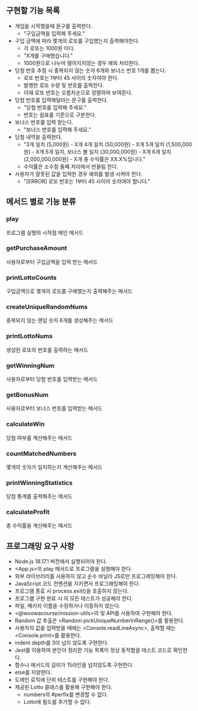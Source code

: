 ## 구현할 기능 목록
+ 게임을 시작했을때 문구를 출력한다.
    + "구입금액을 입력해 주세요."
+ 구입 금액에 따라 몇개의 로또를 구입했는지 출력해야한다.
  + 각 로또는 1000원 이다.
  + "X개를 구매했습니다."
  + 1000원으로 나누어 떨어지지않는 경우 예외 처리한다.
+ 당첨 번호 추첨 시 중복되지 않는 숫자 6개와 보너스 번호 1개를 뽑는다.
    + 로또 번호는 1부터 45 사이의 숫자여야 한다.
    + 발행한 로또 수량 및 번호를 출력한다.
    + 이때 로또 번호는 오름차순으로 정렬하여 보여준다.
+ 당첨 번호를 입력해달라는 문구를 출력한다.
    + "당첨 번호를 입력해 주세요."
    + 번호는 쉼표를 기준으로 구분한다.
+ 보너스 번호를 입력 받는다.
    + "보너스 번호를 입력해 주세요."
+ 당첨 내역을 출력한다.
    +  "3개 일치 (5,000원) - X개
        4개 일치 (50,000원) - X개
        5개 일치 (1,500,000원) - X개
        5개 일치, 보너스 볼 일치 (30,000,000원) - X개
        6개 일치 (2,000,000,000원) - X개
        총 수익률은 XX.X%입니다."
    + 수익률은 소수점 둘째 자리에서 반올림 한다.
+ 사용자가 잘못된 값을 입력한 경우 예외를 발생 시켜야 한다.
    + "[ERROR] 로또 번호는 1부터 45 사이의 숫자여야 합니다."

## 메서드 별로 기능 분류
### play
프로그램 실행의 시작점
메인 메서드
### getPurchaseAmount
사용자로부터 구입금액을 입력 받는 메서드
### printLottoCounts
구입금액으로 몇개의 로또를 구매했는지 출력해주는 메서드
### createUniqueRandomNums
중복되지 않는 랜덤 숫자 6개를 생성해주는 메서드
### printLottoNums
생성된 로또의 번호를 출력하는 메서드
### getWinningNum
사용자로부터 당첨 번호를 입력받는 메서드
### getBonusNum
사용자로부터 보너스 번호를 입력받는 메서드
### calculateWin
당첨 여부를 계산해주는 메서드
### countMatchedNumbers
몇개의 숫자가 일치하는지 계산해주는 메서드
### printWinningStatistics
당첨 통계를 출력해주는 메서드
### calculateProfit
총 수익률을 계산해주는 메서드

## 프로그래밍 요구 사항
+ Node.js 18.17.1 버전에서 실행되어야 한다.
+ <App.js>의 play 메서드로 프로그램을 실행해야 한다.
+ 외부 라이브러리를 사용하지 않고 순수 바닐라 JS로만 프로그래밍해야 한다.
+ JavaScript 코드 컨벤션을 지키면서 프로그래밍해야 한다.
+ 프로그램 종료 시 process.exit()을 호출하지 않는다.
+ 프로그램 구현 완료 시 <ApplicationTest>의 모든 테스트가 성공해야 한다.
+ 파일, 패키지 이름을 수정하거나 이동하지 않는다.
+ <@woowacourse/mission-utils>의  및  API를 사용하여 구현해야 한다.
+ Random 값 추출은 <Random.pickUniqueNumberInRange()>를 활용한다.
+ 사용자의 값을 입력받을 때에는 <Console.readLineAsync>, 출력할 때는 <Console.print>를 활용한다.
+ indent depth를 3이 넘지 않도록 구현한다.
+ Jest를 이용하여 본인이 정리한 기능 목록이 정상 동작함을 테스트 코드로 확인한다.
+ 함수나 메서드의 길이가 15라인을 넘지않도록 구현한다.
+ else를 지양한다.
+ 도메인 로직에 단위 테스트를 구현해야 한다.
+ 제공된 Lotto 클래스를 활용해 구현해야 한다.
  + numbers의 #perfix를 변경할 수 없다.
  + Lotto에 필드를 추가할 수 없다.

